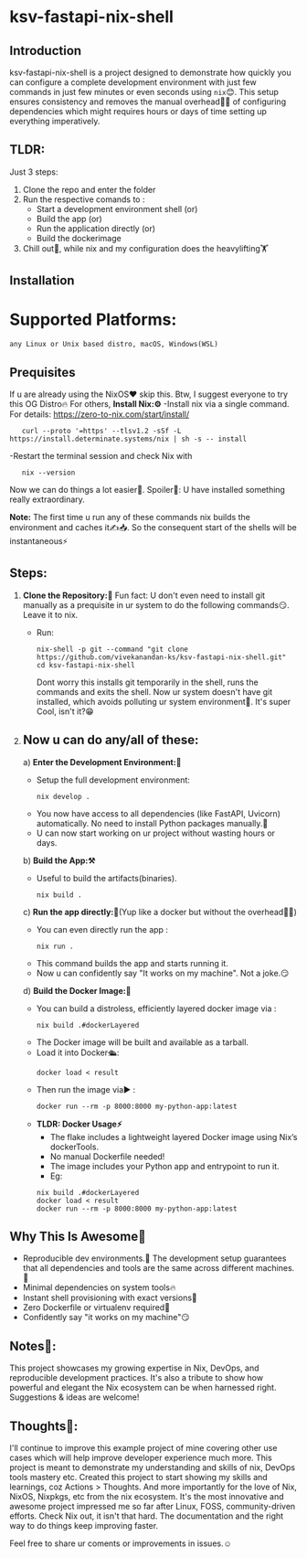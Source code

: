 # ksv-fastapi-nix-shell

## Introduction
ksv-fastapi-nix-shell is a project designed to demonstrate how quickly you can configure a complete development environment with just few commands in just few minutes or even seconds using `nix`😊. This setup ensures consistency and removes the manual overhead😮‍💨 of configuring dependencies which might requires hours or days of time setting up everything imperatively.

## TLDR:
Just 3 steps:
1) Clone the repo and enter the folder
2) Run the respective comands to :
   - Start a development environment shell (or)
   - Build the app (or)
   - Run the application directly (or)
   - Build the dockerimage
3) Chill out🤟, while nix and my configuration does the heavylifting🏋️
     
## Installation
# Supported Platforms:
    any Linux or Unix based distro, macOS, Windows(WSL)

## Prequisites
If u are already using the NixOS❤️ skip this. Btw, I suggest everyone to try this OG Distro🔥
For others,
**Install Nix:⚙️**
   -Install nix via a single command. For details: https://zero-to-nix.com/start/install/
   ```
      curl --proto '=https' --tlsv1.2 -sSf -L https://install.determinate.systems/nix | sh -s -- install
   ```
   -Restart the terminal session and check Nix with 
   ```
      nix --version
   ```

   Now we can do things a lot easier🎉. 
   Spoiler🤫: U have installed something really extraordinary.
   
   **Note:**
   The first time u run any of these commands nix builds the environment and caches it✍️📥. So the consequent start
   of the shells will be instantaneous⚡

## Steps:
1. **Clone the Repository:🔄**
    Fun fact: U don't even need to install git manually as a prequisite in ur system to do the following commands😏. Leave it to nix.
   - Run:
     ```
     nix-shell -p git --command "git clone https://github.com/vivekanandan-ks/ksv-fastapi-nix-shell.git"
     cd ksv-fastapi-nix-shell
     ```
     Dont worry this installs git temporarily in the shell, runs the commands and exits the shell. Now ur system doesn't have git installed, which avoids polluting ur system environment💪. 
     It's super Cool, isn't it?😁


2. ## Now u can do any/all of these:
   a) **Enter the Development Environment:🏡**
   - Setup the full development environment:
     ```
     nix develop .
     ```
   - You now have access to all dependencies (like FastAPI, Uvicorn) automatically. No need to install Python packages manually.💪
   - U can now start working on ur project without wasting hours or days.

   b) **Build the App:⚒️**
   - Useful to build the artifacts(binaries).
      ```
      nix build .
      ```

   c) **Run the app directly:🚀**(Yup like a docker but without the overhead😮‍💨)
   - You can even directly run the app :
     ```
     nix run .
     ```
   - This command builds the app and starts running it.
   - Now u can confidently say "It works on my machine". Not a joke.😏 

   d) **Build the Docker Image:🐳**
   - You can build a distroless, efficiently layered docker image via :
      ```
      nix build .#dockerLayered
      ```
   - The Docker image will be built and available as a tarball.
   - Load it into Docker🛳️:
      ```
      docker load < result
      ```
   - Then run the image via▶️ :
      ```
      docker run --rm -p 8000:8000 my-python-app:latest
      ```
   - **TLDR: Docker Usage⚡**
      - The flake includes a lightweight layered Docker image using Nix’s dockerTools. 
      - No manual Dockerfile needed!
      - The image includes your Python app and entrypoint to run it. 
      - Eg:
      ```
      nix build .#dockerLayered
      docker load < result
      docker run --rm -p 8000:8000 my-python-app:latest
      ```

## Why This Is Awesome🌟
   - Reproducible dev environments.🔄 The development setup guarantees that all dependencies and tools are the same across different machines.🤘
   - Minimal dependencies on system tools🔥
   - Instant shell provisioning with exact versions💯
   - Zero Dockerfile or virtualenv required🌟
   - Confidently say "it works on my machine"😏

## Notes📌:
This project showcases my growing expertise in Nix, DevOps, and reproducible development practices. 
It's also a tribute to show how powerful and elegant the Nix ecosystem can be when harnessed right.
Suggestions & ideas are welcome!

## Thoughts💭:
I'll continue to improve this example project of mine covering other use cases which will help improve developer experience much more.
This project is meant to demonstrate my understanding and skills of nix, DevOps tools mastery etc.
Created this project to start showing my skills and learnings, coz Actions > Thoughts. 
And more importantly for the love of Nix, NixOS, Nixpkgs, etc from the nix ecosystem. It's the most innovative and awesome project impressed me so far after Linux, FOSS, community-driven efforts. Check Nix out, it isn't that hard. The documentation and the right way to do things keep improving faster.

Feel free to share ur coments or improvements in issues.☺️
